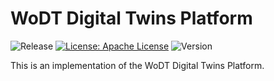 # WoDT Digital Twins Platform

![Release](https://github.com/WebBased-WoDT/wodt-dts-platform/actions/workflows/build-and-deploy.yml/badge.svg?style=plastic)
[![License: Apache License](https://img.shields.io/badge/License-Apache_License_2.0-yellow.svg)](https://www.apache.org/licenses/LICENSE-2.0)
![Version](https://img.shields.io/github/v/release/WebBased-WoDT/wodt-dts-platform?style=plastic)

This is an implementation of the WoDT Digital Twins Platform.